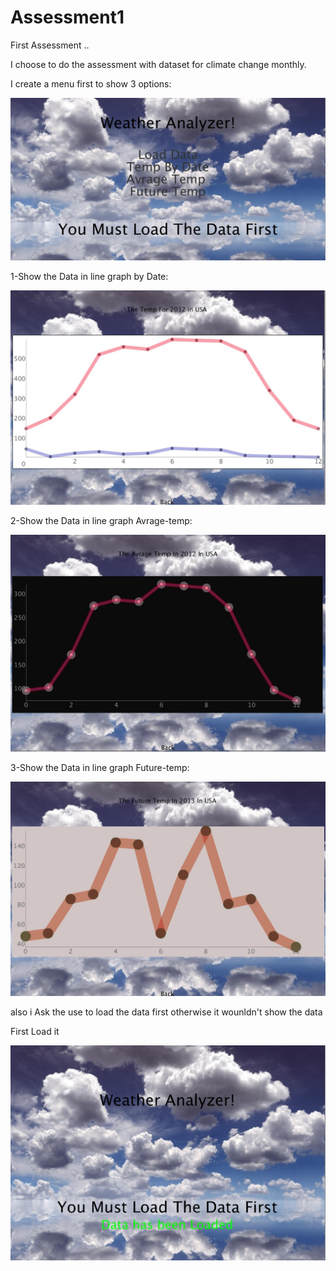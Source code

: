 # Assessment1
First Assessment ..

I choose to do the assessment with dataset for climate change monthly.

I create a menu first to show 3 options:

![Alt text](https://github.com/Tariqsa/Assissment1/blob/master/data/Shot1.jpg?raw=true "Optional 1")

1-Show the Data in line graph by Date:

![Alt text](https://github.com/Tariqsa/Assissment1/blob/master/data/shot2.jpg?raw=true "Optional 2")

2-Show the Data in line graph Avrage-temp:

![Alt text](https://github.com/Tariqsa/Assissment1/blob/master/data/shot3.jpg?raw=true "Optional 3")

3-Show the Data in line graph Future-temp:

![Alt text](https://github.com/Tariqsa/Assissment1/blob/master/data/Shot4.jpg?raw=true "Optional 4")

also i Ask the use to load the data first otherwise it wounldn't show the data 

First Load it

![Alt text](https://github.com/Tariqsa/Assissment1/blob/master/data/shot5.jpg?raw=true "Optional 5")


